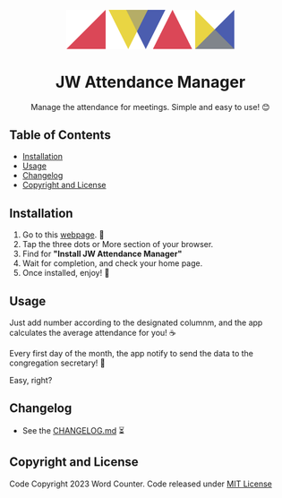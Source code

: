 <p align="center">
    <img src="./public/assets/images/logo/logo.svg" alt="JW Attendance Manager logo" width="300px">
</p>

<h1 align="center">JW Attendance Manager</h1>

<p align="center">Manage the attendance for meetings. Simple and easy to use! 😊</p>

## Table of Contents

- [Installation](#installation)
- [Usage](#usage)
- [Changelog](#changelog)
- [Copyright and License](#copyright-and-license)

## Installation

1. Go to this [webpage](https://www.jw-attendance-manager.web.app). 🤗
2. Tap the three dots or More section of your browser.
3. Find for **"Install JW Attendance Manager"**
4. Wait for completion, and check your home page.
5. Once installed, enjoy! 📲

## Usage

Just add number according to the designated columnm, and the app calculates the average attendance for you! ☕

Every first day of the month, the app notify to send the data to the congregation secretary! 💼

Easy, right?

## Changelog

- See the [CHANGELOG.md](./src/docs/CHANGELOG.md) ⏳

## Copyright and License

Code Copyright 2023 Word Counter. Code released under [MIT License](LICENSE.md)
